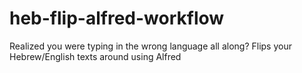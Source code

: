 # heb-flip-alfred-workflow
Realized you were typing in the wrong language all along? Flips your Hebrew/English texts around using Alfred
